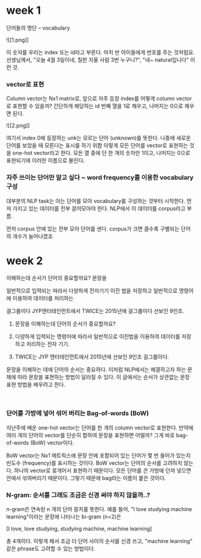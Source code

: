 # week 1
단어들의 명단 – vocabulary


![[1.png]]

이 숫자를 우리는 index 또는 id라고 부른다. 마치 반 아이들에게 번호를 주는 것처럼요. 선생님께서, "오늘 4월 3일이네, 칠판 지울 사람 3번 누구니?", "네~ natural입니다" 이런 것.


### vector로 표현
Column vector는 Nx1 matrix로, 앞으로 자주 등장
index를 어떻게 column vector로 표현할 수 있을까? 간단하게 해당하는 id 번째 열을 1로 채우고, 나머지는 0으로 채우면 된다.


![[2.png]]

여기서 index 0에 등장하는 unk는 모르는 단어 (unknown)를 뜻한다. 나중에 새로운 단어를 보았을 때 모른다는 표시를 하기 위함
이렇게 모든 단어를 vector로 표현하는 것을 one-hot vector라고 한다. 모든 열 중에 단 한 개의 숫자만 1이고, 나머지는 0으로 표현되기에 이러한 이름으로 불린다.

### 자주 쓰이는 단어만 알고 싶다 ~ word frequency를 이용한 vocabulary 구성

대부분의 NLP task는 아는 단어를 모아 vocabulary를 구성하는 것부터 시작한다. 먼저 가지고 있는 데이터를 전부 끌어모아야 한다. NLP에서 이 데이터를 corpus라고 부름.

먼저 corpus 안에 있는 전부 모아 단어를 센다. corpus가 크면 클수록 구별되는 단어의 개수가 늘어나겠죠


# week 2

이해하는데 순서가 단어의 중요할까요? 문장을

일반적으로 입력되는 따라서 다양하게 전자기기 이진 법을 저장하고 일반적으로 명령어에 이용하여 데이터를 처리하는

걸그룹이다 JYP엔터테인먼트에서 TWICE는 2015년에 걸그룹이다 선보인 9인조.

1. 문장을 이해하는데 단어의 순서가 중요할까요?
    
2. 다양하게 입력되는 명령어에 따라서 일반적으로 이진법을 이용하여 데이터를 저장하고 처리하는 전자 기기.
    
3. TWICE는 JYP 엔터테인먼트에서 2015년에 선보인 9인조 걸그룹이다.‌‌
    

문장을 이해하는 데에 단어의 순서는 중요하다. 이처럼 NLP에서는 해결하고자 하는 문제에 따라 문장을 표현하는 방법이 달라질 수 있다. 이 글에서는 순서가 상관없는 문장 표현 방법을 배우려고 한다.

‌‌

### 단어를 가방에 넣어 섞어 버리는 Bag-of-words (BoW)

지난주에 배운 one-hot vector는 단어를 한 개의 column vector로 표현한다. 만약에 여러 개의 단어의 vector를 단순히 합하여 문장을 표현하면 어떨까? 그게 바로 bag-of-words (BoW) vector이다.

BoW vector는 Nx1 메트릭스에 문장 안에 포함되어 있는 단어가 몇 번 들어가 있는지 빈도수 (frequency)를 표시하는 것이다. BoW vector는 단어의 순서를 고려하지 않는다. 하나의 vector로 뭉개어서 표현하기 때문이다. 모든 단어를 큰 가방에 던져 넣으면 안에서 섞여버리기 때문이다. 그렇기 때문에 bag라는 이름이 붙은 것이다.

###  N-gram: 순서를 그래도 조금은 신경 써야 하지 않을까..?

n-gram은 연속된 n 개의 단어 뭉치를 뜻한다. 예를 들어, "I love studying machine learning"이라는 문장에 나타나는 bi-gram (n=2)은

[I love, love studying, studying machine, machine learning]

총 4개이다. 이렇게 해서 조금 더 단어 사이의 순서를 신경 쓰고, "machine learning" 같은 phrase도 고려할 수 있는 방법이다.